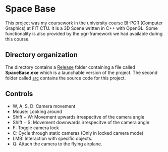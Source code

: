 # Space Base
This project was my coursework in the university course BI-PGR (Computer Graphics) at FIT CTU. It is a 3D Scene written in C++ with OpenGL. Some functionality is also provided by the pgr-framework we had available during this course.

## Directory organization
The directory contains a [Release](Release) folder containing a file called **SpaceBase.exe** which is a launchable version of the project.
The second folder called [src](src) contains the source code for this project.

## Controls
* W, A, S, D: Camera movement
* Mouse: Looking around
* Shift + W: Movement upwards irrespecitve of the camera angle
* Shift + S: Movement downwards irrespecitve of the camera angle
* F: Toggle camera lock
* C: Cycle through static cameras (Only in locked camera mode)
* LMB: Interaction with specific objects.
* Q: Attach the camera to the flying airplane.
